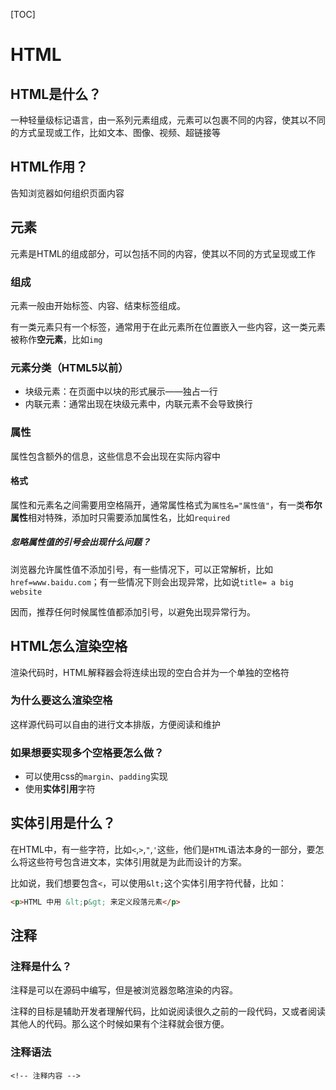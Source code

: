 [TOC]

# HTML
## HTML是什么？
一种轻量级标记语言，由一系列元素组成，元素可以包裹不同的内容，使其以不同的方式呈现或工作，比如文本、图像、视频、超链接等

## HTML作用？
告知浏览器如何组织页面内容

## 元素
元素是HTML的组成部分，可以包括不同的内容，使其以不同的方式呈现或工作

### 组成
元素一般由开始标签、内容、结束标签组成。

有一类元素只有一个标签，通常用于在此元素所在位置嵌入一些内容，这一类元素被称作**空元素**，比如`img`

### 元素分类（HTML5以前）
- 块级元素：在页面中以块的形式展示——独占一行
- 内联元素：通常出现在块级元素中，内联元素不会导致换行

### 属性
属性包含额外的信息，这些信息不会出现在实际内容中

#### 格式
属性和元素名之间需要用空格隔开，通常属性格式为`属性名="属性值"`，有一类**布尔属性**相对特殊，添加时只需要添加属性名，比如`required`

##### 忽略属性值的引号会出现什么问题？
浏览器允许属性值不添加引号，有一些情况下，可以正常解析，比如`href=www.baidu.com`；有一些情况下则会出现异常，比如说`title= a big website`

因而，推荐任何时候属性值都添加引号，以避免出现异常行为。

## HTML怎么渲染空格
渲染代码时，HTML解释器会将连续出现的空白合并为一个单独的空格符

### 为什么要这么渲染空格
这样源代码可以自由的进行文本排版，方便阅读和维护

### 如果想要实现多个空格要怎么做？
- 可以使用css的`margin`、`padding`实现
- 使用**实体引用**字符

## 实体引用是什么？
在HTML中，有一些字符，比如`<`,`>`,`"`,`'`这些，他们是`HTML`语法本身的一部分，要怎么将这些符号包含进文本，实体引用就是为此而设计的方案。

比如说，我们想要包含`<`，可以使用`&lt;`这个实体引用字符代替，比如：
```html
<p>HTML 中用 &lt;p&gt; 来定义段落元素</p>
```

## 注释
### 注释是什么？
注释是可以在源码中编写，但是被浏览器忽略渲染的内容。

注释的目标是辅助开发者理解代码，比如说阅读很久之前的一段代码，又或者阅读其他人的代码。那么这个时候如果有个注释就会很方便。

### 注释语法
`<!-- 注释内容 -->`